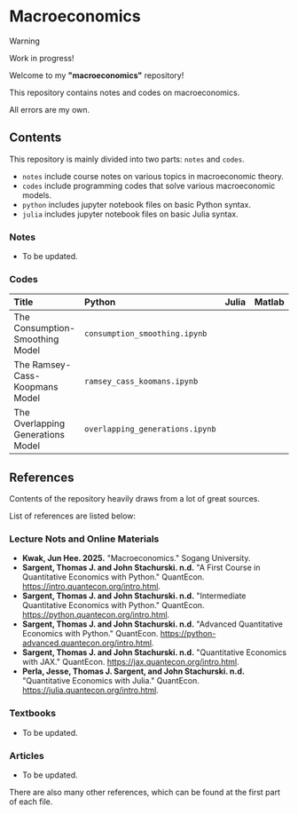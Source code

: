 # Macroeconomics

> [!WARNING]
> Work in progress!

Welcome to my **"macroeconomics"** repository!

This repository contains notes and codes on macroeconomics.

All errors are my own.

## Contents

This repository is mainly divided into two parts: `notes` and `codes`.

- `notes` include course notes on various topics in macroeconomic theory.
- `codes` include programming codes that solve various macroeconomic models.
- `python` includes jupyter notebook files on basic Python syntax.
- `julia` includes jupyter notebook files on basic Julia syntax.

### Notes

- To be updated.

### Codes

|Title                              |Python                        |Julia |Matlab |
|:----------------------------------|:-----------------------------|:-----|:------|
| The Consumption-Smoothing Model   |`consumption_smoothing.ipynb` |||
| The Ramsey-Cass-Koopmans Model    |`ramsey_cass_koomans.ipynb`   |||
| The Overlapping Generations Model |`overlapping_generations.ipynb`|||


## References

Contents of the repository heavily draws from a lot of great sources.

List of references are listed below:

### Lecture Nots and Online Materials

- **Kwak, Jun Hee. 2025.** "Macroeconomics." Sogang University.
- **Sargent, Thomas J. and John Stachurski. n.d.** "A First Course in Quantitative Economics with Python." QuantEcon. https://intro.quantecon.org/intro.html.
- **Sargent, Thomas J. and John Stachurski. n.d.** "Intermediate Quantitative Economics with Python." QuantEcon. https://python.quantecon.org/intro.html.
- **Sargent, Thomas J. and John Stachurski. n.d.** "Advanced Quantitative Economics with Python." QuantEcon. https://python-advanced.quantecon.org/intro.html.
- **Sargent, Thomas J. and John Stachurski. n.d.** "Quantitative Economics with JAX." QuantEcon. https://jax.quantecon.org/intro.html.
- **Perla, Jesse, Thomas J. Sargent, and John Stachurski. n.d.** "Quantitative Economics with Julia." QuantEcon. https://julia.quantecon.org/intro.html.


### Textbooks

- To be updated.

### Articles

- To be updated.



There are also many other references, which can be found at the first part of each file.
